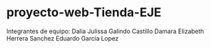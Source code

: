 # proyecto-web-Tienda-EJE

Integrantes de equipo:
Dalia Julissa Galindo Castillo
Damara Elizabeth Herrera Sanchez
Eduardo Garcia Lopez
